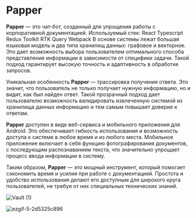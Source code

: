 # Papper
**Papper** — это чат-бот, созданный для упрощения работы с корпоративной документацией.
Используемый стек: React Typescript Redux Toolkit RTK Query Webpack
В основе системы лежат большая языковая модель и два типа хранилищ данных: графовое и векторное. Это дает возможность выбора пользователем оптимального способа представления информации в зависимости от специфики задачи. Такой подход гарантирует высокую точность и адаптивность в обработке запросов.  

Уникальная особенность **Papper** — трассировка получения ответа. Это значит, что пользователь не только получает нужную информацию, но и видит, как был найден ответ. Такой прозрачный подход дает пользователю возможность валидировать извлеченную системой из хранилища данных информацию и тем самым повышает доверие к ответам.

**Papper** доступен в виде веб-сервиса и мобильного приложения для Android. Это обеспечивает гибкость использования и возможность доступа к системе в любое время и из любого места. Мобильное приложение включает в себя функцию фотографирования документов, с последующим распознаванием текста, что значительно упрощает процесс ввода информации в систему.

Таким образом, **Papper**  — это мощный инструмент, который помогает сэкономить время и усилия при работе с документацией. Простота и удобство использования делают его доступным для широкого круга пользователей, не требуя от них специальных технических знаний.

![Vault (1)](https://github.com/papper-ai/Papper-web/assets/47980718/8962138d-ff4d-49ab-b898-9b6e8679f892)

![ezgif-5-2d5325c896](https://github.com/papper-ai/Papper-web/assets/47980718/d15fd287-ec10-4a86-a13e-fb7ae97a7bba)
